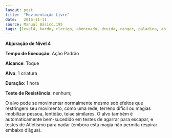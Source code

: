```yaml
---
layout: post
title:  "Movimentação Livre"
date:   2016-11-11
source: Manual Básico.195
tags: [level4, bardo, clerigo, abencoado, druida, ranger, paladino, abjuracao, padrao, toque, criatura, hora, nenhum]
---
```


**Abjuração de Nível 4**

**Tempo de Execução**: Ação Padrão

**Alcance**: Toque

**Alvo**: 1 criatura

**Duração**: 1 hora

**Teste de Resistência**: nenhum;

O alvo pode se movimentar normalmente mesmo sob efeitos que restringem seu movimento, como uma rede, terreno difícil ou magias imobilizar pessoa, lentidão, teiae similares. O alvo também é automaticamente bem-sucedido em testes de agarrar para escapar, e testes de Atletismo para nadar (embora esta magia não permita respirar embaixo d’água).
